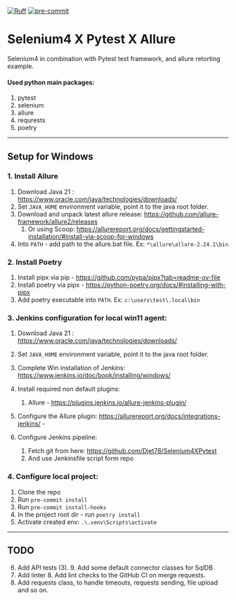 [![Ruff](https://img.shields.io/endpoint?url=https://raw.githubusercontent.com/astral-sh/ruff/main/assets/badge/v2.json)](https://github.com/astral-sh/ruff)
[![pre-commit](https://img.shields.io/badge/pre--commit-enabled-brightgreen?logo=pre-commit)](https://github.com/pre-commit/pre-commit)

# Selenium4 X Pytest X Allure
Selenium4 in combination with Pytest test framework, and allure retorting example.

#### Used python main packages:
1. pytest
2. selenium
3. allure
4. requrests
5. poetry

---

## Setup for Windows

### 1. Install Allure 
1. Download Java 21 : https://www.oracle.com/java/technologies/downloads/
2. Set `JAVA_HOME` environment variable, point it to the java root folder.
3. Download and unpack latest allure release: https://github.com/allure-framework/allure2/releases
   1. Or using Scoop: https://allurereport.org/docs/gettingstarted-installation/#install-via-scoop-for-windows
4. Into `PATH` - add path to the allure.bat file. Ex: `*\allure\allure-2.24.1\bin`


### 2. Install Poetry
1. Install pipx via pip - https://github.com/pypa/pipx?tab=readme-ov-file
2. Install poetry via pipx - https://python-poetry.org/docs/#installing-with-pipx 
3. Add poetry executable into `PATH`. Ex: `c:\users\test\.local\bin`


### 3. Jenkins configuration for local win11 agent:
1. Download Java 21 : https://www.oracle.com/java/technologies/downloads/
2. Set `JAVA_HOME` environment variable, point it to the java root folder.
3. Complete Win installation of Jenkins: https://www.jenkins.io/doc/book/installing/windows/ 
4. Install required non default plugins:
   1. Allure - https://plugins.jenkins.io/allure-jenkins-plugin/

5. Configure the Allure plugin: https://allurereport.org/docs/integrations-jenkins/ - 
6. Configure Jenkins pipeline:
   1. Fetch git from here: https://github.com/Djet78/Selenium4XPytest
   2. And use Jenkinsfile script form repo


### 4. Configure local project: 
1. Clone the repo
2. Run `pre-commit install`
3. Run `pre-commit install-hooks`
4. In the project root dir - run `poetry install`
5. Activate created env: `.\.venv\Scripts\activate` 



---



## TODO
6. Add API tests (3). 
   9. Add some default connector classes for SqlDB
6. Add linter
   8. Add lint checks to the GitHub CI on merge requests.
7. Add requests class, to handle timeouts, requests sending, file upload and so on. 